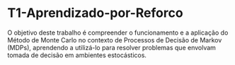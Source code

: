 # T1-Aprendizado-por-Reforco
O objetivo deste trabalho é compreender o funcionamento e a aplicação do Método de Monte Carlo no contexto de Processos de Decisão de Markov (MDPs), aprendendo a utilizá-lo para resolver problemas que envolvam tomada de decisão em ambientes estocásticos.
